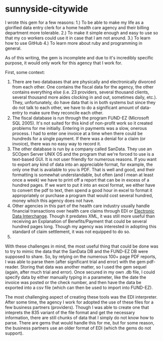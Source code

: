 sunnyside-citywide
==================

I wrote this gem for a few reasons: 
  1.) To be able to make my life as a glorified data entry clerk for a home health care agency and their billing department more tolerable.
  2.) To make it simple enough and easy to use so that my co workers could use it in case that I am not around.
  3.) To learn how to use GitHub
  4.) To learn more about ruby and programming in general.

As of this writing, the gem is incomplete and due to it's incredibly specific purpose, it would only work for this agency that I work for. 

First, some context: 
<ol>
  <li>
    There are two databases that are physically and electronically divorced from each other. One contains the fiscal data for the agency, the other contains everything else (i.e. 23 providers, several thousand clients, several thousand more aides clocking in and out, sometimes daily, etc.). They, unfortunately, do have data that is in both systems but since they do not talk to each other, we have to do a significant amount of data-entry to make sure they reconcile each other.
  </li> 
  <li>
    The fiscal database is run through the program FUND-EZ (Microsoft SQL 2005). It's not suited for this kind of non-profit work so it created problems for me initially. Entering in payments was a slow, onerous process. I had to enter one invoice at a time when there could be hundreds for a single payment. If there was a denial for a claim (or invoice), there was no easy way to record it. 
  </li>
  <li>
    The other database is run by a company called SanData. They use an SCOpen Server UNIX OS and the program that we're forced to use is a text-based GUI. It is not user friendly for numerous reasons. If you want to export any kind of data into an appreciable format, for example, the only one that is available to you is PDF. That is well and good, and their formatting is somewhat understandable, but often (and I mean at least once a week) we have to print off a report that can be in excess of a hundred pages. If we want to put it into an excel format, we either have to convert the pdf to text, then spend a good hour in excel to format it appropriately or purchase a program that would cost several hundred, money which this agency does not have.
  </li>
  <li>  
    Other agencies in this part of the health care industry usually handle financial transactions over health care claims through EDI or <a href="http://en.wikipedia.org/wiki/Electronic_data_interchange">Electronic Data Interchange</a>. Though it predates XML, it was still more useful than receiving an Explanation of Benefits/Payment that could be several hundred pages long. Though my agency was interested in adopting this standard of claim settlement, it was not equipped to do so.
  <li>
</ol>

<p>With these challenges in mind, the most useful thing that could be done was to try to mimic the data that the SanData DB and the FUND-EZ DB were supposed to share. So, by relying on the numerous 100+ page PDF reports, I was able to parse them (after significant trial and error) with the gem pdf-reader. Storing that data was another matter, so I used the gem sequel (again, after much trial and error). Once secured in my own .db file, I could specify data by either manually typing in a parameter, like the date the invoice was posted or the check number, and then have the data be exported into a csv file (which can then be used to import into FUND-EZ).</p>

<p>The most challenging aspect of creating these tools was the EDI interpreter. After some time, the agency I work for adopted the use of these files for a few business partners (providers). Though I was able to create one that inteprets the 835 variant of the file format and get the necessary information, there are still chunks of data that I simply do not know how to parse. There are gems that would handle this for me, but for some reason, the business partners use an older format of EDI (which the gems do not support).</p>

